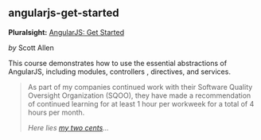 ## angularjs-get-started
**Pluralsight:** [AngularJS: Get Started](https://app.pluralsight.com/library/courses/angularjs-get-started/table-of-contents)

_by_ Scott Allen
 
This course demonstrates how to use the essential abstractions of AngularJS, including modules, controllers
, directives, and services.

>As part of my companies continued work with their Software Quality Oversight Organization (SQOO), they have made a
 recommendation of continued learning for at least 1 hour per workweek for a total of 4 hours per month.  
>
>_Here lies [my two cents](https://plnkr.co/edit/qmXxbwIS7Vrd4IHC)..._